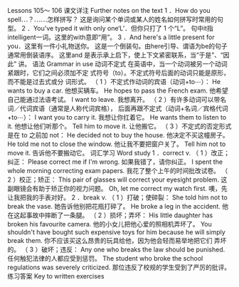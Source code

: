 Lessons 105～ 106 
课文详注 Further notes on the text 
1 ．How do you spell⋯？⋯⋯怎样拼写？ 
这是询问某个单词或某人的姓名如何拼写时常用的句型。 
2 ．You've typed it with only one‘L’．但你只打了 1 个“L”。 
句中it指intelligent一词。这里的with意即“用”。 
3 ．And here's a little present for you．这里有一件小礼物送你。 
这是一个倒装句。由here引导、谓语为be的句子通常用倒装语序。 
这里and 是表示承上启下，使上下文紧密联系，当“于是”、“因此” 
讲。 
语法 Grammar in use 
动词不定式 
在英语中，当一个动词被另一个动词紧跟时，它们之间必须加不定 
式符号（to）。不定式符号后面的动词只能是原形，而不能是过去式或分 
词形式。 
（ 1 ）不定式作动词的宾语（动词+to⋯）： 
He wants to buy a car. 
他想买辆车。 
He hopes to pass the French exam. 
他希望自己能通过法语考试。 
I want to leave. 
我想离开。 
（ 2 ）有许多动词可以带名词／代词宾语（通常是人称代词宾格）， 
后面再跟不定式（动词+名词／宾格代词+to⋯）： 
I want you to carry it. 
我想让你扛着它。 
He wants them to listen to it. 
他想让他们听那个。 
Tell him to move it. 
让他搬它。 
（ 3 ）不定式的否定形式是在 to 之前加 not： 
He decided not to buy the house. 
他决定不买这幢房子。 
He told me not to close the window. 
他让我不要把窗户关了。 
Tell him not to move it. 
告诉他不要搬动它。 
词汇学习 Word study 
1 ．correct v. 
（ 1 ）改正； 纠正： 
Please correct me if I'm wrong. 
如果我错了，请你纠正。 
I spent the whole morning correcting exam papers. 
我花了整个上午的时间批改试卷。 
（ 2 ）校正；矫正： 
This pair of glasses will correct your eyesight problem. 
这副眼镜会有助于矫正你的视力问题。 
Oh, let me correct my watch first. 
噢，先让我把我的手表对好。 
2 ．break v. 
（ 1 ）打破；使碎裂： 
She told him not to break the vase. 
她告诉他别把花瓶打碎了。 
He broke a leg in the accident. 
他在这起事故中摔断了一条腿。 
（ 2 ）损坏；弄坏： 
His little daughter has broken his favourite camera. 
他的小女儿把他心爱的照相机弄坏了。 
You shouldn't have bought such expensive toys for him because he will 
simply break them. 
你不应该买这么昂贵的玩具给他，因为他会轻而易举地把它们 
弄坏的。 
（ 3 ）破坏；违反： 
Any one who breaks the law should be punished. 
任何触犯法律的人都应受到惩罚。 
The student who broke the school regulations was severely criticized. 
那位违反了校规的学生受到了严厉的批评。 
练习答案 Key to written exercises 